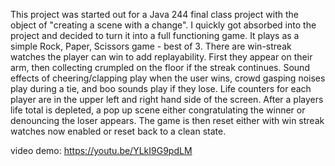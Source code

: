 This project was started out for a Java 244 final class project with the object of "creating a scene with a change". 
I quickly got absorbed into the project and decided to turn it into a full functioning game. 
It plays as a simple Rock, Paper, Scissors game - best of 3. There are win-streak watches the player can win to add replayability. 
First they appear on their arm, then collecting crumpled on the floor if the streak continues.
Sound effects of cheering/clapping play when the user wins, crowd gasping noises play during a tie, and boo sounds play if they lose.
Life counters for each player are in the upper left and right hand side of the screen.
After a players life total is depleted, a pop up scene either congratulating the winner or denouncing the loser appears.
The game is then reset either with win streak watches now enabled or reset back to a clean state.

video demo:
https://youtu.be/YLkI9G9pdLM
